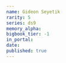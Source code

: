 ```yaml
---
name: Gideon Seyetik
rarity: 5
series: ds9
memory_alpha:
bigbook_tier: -1
in_portal:
date:
published: true
---
```



